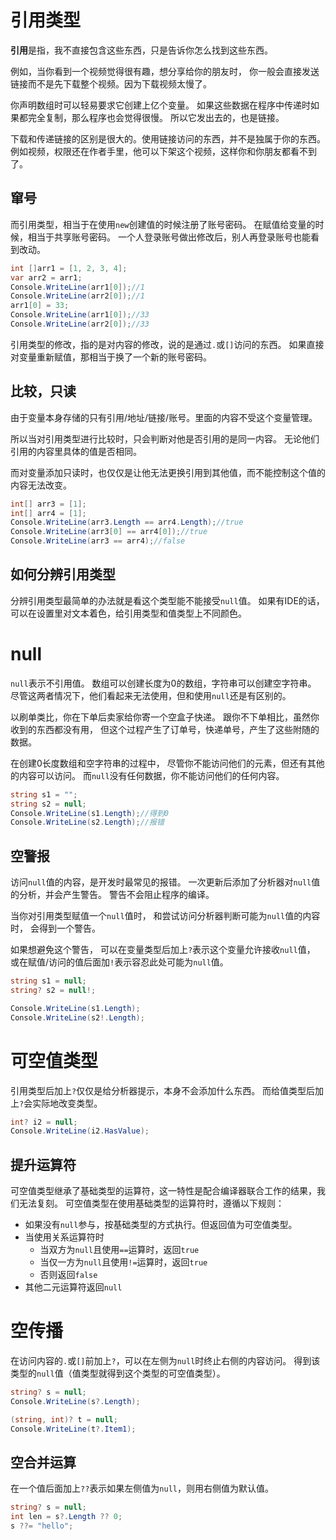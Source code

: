 ﻿# 引用类型

**引用**是指，我不直接包含这些东西，只是告诉你怎么找到这些东西。

例如，当你看到一个视频觉得很有趣，想分享给你的朋友时，
你一般会直接发送链接而不是先下载整个视频。因为下载视频太慢了。

你声明数组时可以轻易要求它创建上亿个变量。
如果这些数据在程序中传递时如果都完全复制，那么程序也会觉得很慢。
所以它发出去的，也是链接。

下载和传递链接的区别是很大的。使用链接访问的东西，并不是独属于你的东西。
例如视频，权限还在作者手里，他可以下架这个视频，这样你和你朋友都看不到了。

## 窜号

而引用类型，相当于在使用`new`创建值的时候注册了账号密码。
在赋值给变量的时候，相当于共享账号密码。
一个人登录账号做出修改后，别人再登录账号也能看到改动。

```csharp
int []arr1 = [1, 2, 3, 4];
var arr2 = arr1;
Console.WriteLine(arr1[0]);//1
Console.WriteLine(arr2[0]);//1
arr1[0] = 33;
Console.WriteLine(arr1[0]);//33
Console.WriteLine(arr2[0]);//33
```

引用类型的修改，指的是对内容的修改，说的是通过`.`或`[]`访问的东西。
如果直接对变量重新赋值，那相当于换了一个新的账号密码。

## 比较，只读

由于变量本身存储的只有引用/地址/链接/账号。里面的内容不受这个变量管理。

所以当对引用类型进行比较时，只会判断对他是否引用的是同一内容。
无论他们引用的内容里具体的值是否相同。

而对变量添加只读时，也仅仅是让他无法更换引用到其他值，而不能控制这个值的内容无法改变。

```csharp
int[] arr3 = [1];
int[] arr4 = [1];
Console.WriteLine(arr3.Length == arr4.Length);//true
Console.WriteLine(arr3[0] == arr4[0]);//true
Console.WriteLine(arr3 == arr4);//false
```

## 如何分辨引用类型

分辨引用类型最简单的办法就是看这个类型能不能接受`null`值。
如果有IDE的话，可以在设置里对文本着色，给引用类型和值类型上不同颜色。

# null

`null`表示不引用值。
数组可以创建长度为0的数组，字符串可以创建空字符串。
尽管这两者情况下，他们看起来无法使用，但和使用`null`还是有区别的。

以刷单类比，你在下单后卖家给你寄一个空盒子快递。
跟你不下单相比，虽然你收到的东西都没有用，
但这个过程产生了订单号，快递单号，产生了这些附随的数据。

在创建0长度数组和空字符串的过程中，
尽管你不能访问他们的元素，但还有其他的内容可以访问。
而`null`没有任何数据，你不能访问他们的任何内容。

```csharp
string s1 = "";
string s2 = null;
Console.WriteLine(s1.Length);//得到0
Console.WriteLine(s2.Length);//报错
```

## 空警报

访问`null`值的内容，是开发时最常见的报错。
一次更新后添加了分析器对`null`值的分析，并会产生警告。
警告不会阻止程序的编译。

当你对引用类型赋值一个`null`值时，
和尝试访问分析器判断可能为`null`值的内容时，
会得到一个警告。

如果想避免这个警告，
可以在变量类型后加上`?`表示这个变量允许接收`null`值，
或在赋值/访问的值后面加`!`表示容忍此处可能为`null`值。

```csharp
string s1 = null;
string? s2 = null!;

Console.WriteLine(s1.Length);
Console.WriteLine(s2!.Length);
```

# 可空值类型

引用类型后加上`?`仅仅是给分析器提示，本身不会添加什么东西。
而给值类型后加上`?`会实际地改变类型。

```csharp
int? i2 = null; 
Console.WriteLine(i2.HasValue);
```

## 提升运算符

可空值类型继承了基础类型的运算符，这一特性是配合编译器联合工作的结果，我们无法复刻。
可空值类型在使用基础类型的运算符时，遵循以下规则：

- 如果没有`null`参与，按基础类型的方式执行。但返回值为可空值类型。
- 当使用关系运算符时
  - 当双方为`null`且使用`==`运算时，返回`true`
  - 当仅一方为`null`且使用`!=`运算时，返回`true`
  - 否则返回`false`
- 其他二元运算符返回`null`

# 空传播

在访问内容的`.`或`[]`前加上`?`，可以在左侧为`null`时终止右侧的内容访问。
得到该类型的`null`值（值类型就得到这个类型的可空值类型）。

```csharp
string? s = null;
Console.WriteLine(s?.Length);

(string, int)? t = null;
Console.WriteLine(t?.Item1);
```

## 空合并运算

在一个值后面加上`??`表示如果左侧值为`null`，则用右侧值为默认值。

```csharp
string? s = null;
int len = s?.Length ?? 0;
s ??= "hello";
```
